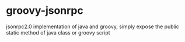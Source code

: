groovy-jsonrpc
==============

jsonrpc2.0 implementation of java and groovy, simply expose the public static method of java class or groovy script